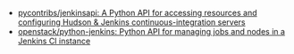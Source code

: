 

* [pycontribs/jenkinsapi: A Python API for accessing resources and configuring Hudson & Jenkins continuous-integration servers ](https://github.com/pycontribs/jenkinsapi)
* [openstack/python-jenkins: Python API for managing jobs and nodes in a Jenkins CI instance ](https://github.com/openstack/python-jenkins)